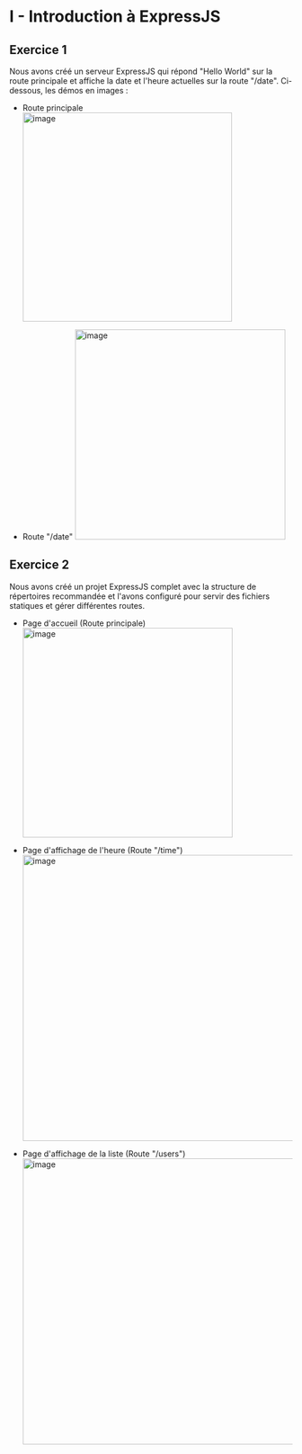 # I - Introduction à ExpressJS
## Exercice 1
   Nous avons créé un serveur ExpressJS qui répond "Hello World" sur la route principale et affiche la date et l'heure actuelles sur la route "/date". Ci-dessous, les démos en images :
   - Route principale
     <img width="372" alt="image" src="https://github.com/user-attachments/assets/a2cc35e3-5d09-4a6c-90c7-6be9c7a7a230" />

   - Route "/date"
     <img width="374" alt="image" src="https://github.com/user-attachments/assets/cab53d3b-d993-4854-962c-2b71d2983ed5" />

## Exercice 2
 Nous avons créé un projet ExpressJS complet avec la structure de répertoires recommandée et l'avons configuré pour servir des fichiers statiques et gérer différentes routes.
 - Page d'accueil (Route principale)
   <img width="373" alt="image" src="https://github.com/user-attachments/assets/1c768210-f5ed-40eb-8bfd-a402a23dc522" />

 - Page d'affichage de l'heure (Route "/time")
   <img width="509" alt="image" src="https://github.com/user-attachments/assets/d7ba3f55-a87a-4927-8842-cce8103fd5b8" />

 - Page d'affichage de la liste (Route "/users")
   <img width="509" alt="image" src="https://github.com/user-attachments/assets/b0e61fef-6847-4d37-9937-1d55ae451fa4" />

